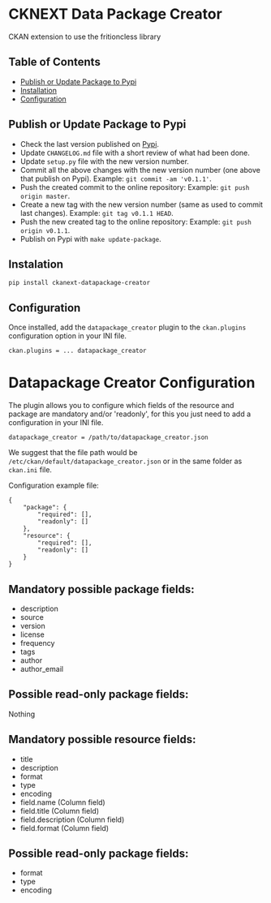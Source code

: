 # CKNEXT Data Package Creator

CKAN extension to use the fritioncless library


## Table of Contents

  * [Publish or Update Package to Pypi](#publish-or-update-package-to-pypi)
  * [Installation](#installation)
  * [Configuration](#configuration)

## Publish or Update Package to Pypi

- Check the last version published on [Pypi](https://pypi.org/project/ckanext-datapackage-creator/).
- Update `CHANGELOG.md` file with a short review of what had been done.
- Update `setup.py` file with the new version number.
- Commit all the above changes with the new version number (one above that publish on Pypi). Example: `git commit -am 'v0.1.1'`.
- Push the created commit to the online repository: Example: `git push origin master`.
- Create a new tag with the new version number (same as used to commit last changes). Example: `git tag v0.1.1 HEAD`.
- Push the new created tag to the online repository: Example: `git push origin v0.1.1`.
- Publish on Pypi with `make update-package`.


## Instalation

```
pip install ckanext-datapackage-creator
```


## Configuration

Once installed, add the `datapackage_creator` plugin to the `ckan.plugins` configuration option in your INI file.

```
ckan.plugins = ... datapackage_creator
```

# Datapackage Creator Configuration

The plugin allows you to configure which fields of the resource and package are mandatory and/or 'readonly', for this you just need to add a configuration in your INI file.


```
datapackage_creator = /path/to/datapackage_creator.json
```

We suggest that the file path would be `/etc/ckan/default/datapackage_creator.json` or in the same folder as `ckan.ini` file.

Configuration example file:

```
{
    "package": {
        "required": [],
        "readonly": []
    },
    "resource": {
        "required": [],
        "readonly": []
    }
}
```

## Mandatory possible package fields:

- description
- source
- version
- license
- frequency
- tags
- author
- author_email

## Possible read-only package fields:

Nothing

## Mandatory possible resource fields:

- title
- description
- format
- type
- encoding
- field.name (Column field)
- field.title (Column field)
- field.description (Column field)
- field.format (Column field)


## Possible read-only package fields:

- format
- type
- encoding

